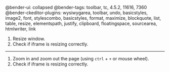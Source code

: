 @bender-ui: collapsed
@bender-tags: toolbar, tc, 4.5.2, 11616, 7360
@bender-ckeditor-plugins: wysiwygarea, toolbar, undo, basicstyles, image2, font, stylescombo, basicstyles, format, maximize, blockquote, list, table, resize, elementspath, justify, clipboard, floatingspace, sourcearea, htmlwriter, link

1. Resize window.
2. Check if iframe is resizing correctly.

------------------

1. Zoom in and zoom out the page (using `ctrl` + `+` or mouse wheel).
2. Check if iframe is resizing correctly.
